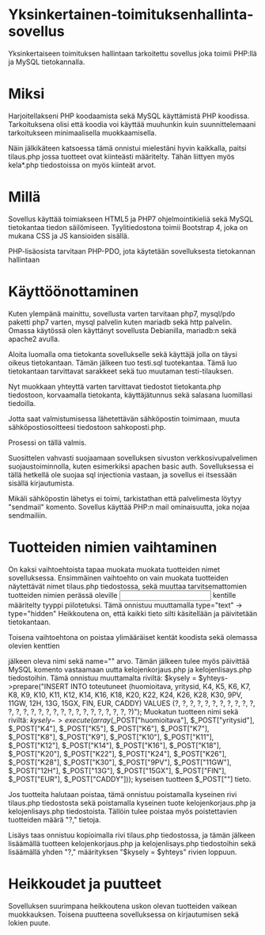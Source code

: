 # Yksinkertainen-toimituksenhallinta-sovellus
Yksinkertaiseen toimituksen hallintaan tarkoitettu sovellus joka toimii PHP:llä ja MySQL tietokannalla.

# Miksi
Harjoitellakseni PHP koodaamista sekä MySQL käyttämistä PHP koodissa.
Tarkoituksena olisi että koodia voi käyttää muuhunkin kuin suunnittelemaani tarkoitukseen minimaalisella muokkaamisella.

Näin jälkikäteen katsoessa tämä onnistui mielestäni hyvin kaikkalla, paitsi tilaus.php jossa tuotteet ovat kiinteästi määritelty. Tähän liittyen myös kela*.php tiedostoissa on myös kiinteät arvot.

# Millä
Sovellus käyttää toimiakseen HTML5 ja PHP7 ohjelmointikieliä sekä MySQL tietokantaa tiedon säilömiseen.
Tyylitiedostona toimii Bootstrap 4, joka on mukana CSS ja JS kansioiden sisällä.

PHP-lisäosista tarvitaan PHP-PDO, jota käytetään sovelluksesta tietokannan hallintaan

# Käyttöönottaminen
Kuten ylempänä mainittu, sovellusta varten tarvitaan php7, mysql/pdo paketti php7 varten, mysql palvelin kuten mariadb sekä http palvelin.
Omassa käytössä olen käyttänyt sovellusta Debianilla, mariadb:n sekä apache2 avulla.

Aloita luomalla oma tietokanta sovellukselle sekä käyttäjä jolla on täysi oikeus tietokantaan.
Tämän jälkeen tuo testi.sql tuotekantaa. Tämä luo tietokantaan tarvittavat sarakkeet sekä tuo muutaman testi-tilauksen.

Nyt muokkaan yhteyttä varten tarvittavat tiedostot tietokanta.php tiedostoon, korvaamalla tietokanta, käyttäjätunnus sekä salasana luomillasi tiedoilla.

Jotta saat valmistumisessa lähetettävän sähköpostin toimimaan, muuta sähköpostiosoitteesi tiedostoon sahkoposti.php.

Prosessi on tällä valmis.

Suosittelen vahvasti suojaamaan sovelluksen sivuston verkkosivupalvelimen suojaustoiminnolla, kuten esimerkiksi apachen basic auth.
Sovelluksessa ei tällä hetkellä ole suojaa sql injectionia vastaan, ja sovellus ei itsessään sisällä kirjautumista.

Mikäli sähköpostin lähetys ei toimi, tarkistathan että palvelimesta löytyy "sendmail" komento. Sovellus käyttää PHP:n mail ominaisuutta, joka nojaa sendmailiin.

# Tuotteiden nimien vaihtaminen

On kaksi vaihtoehtoista tapaa muokata muokata tuotteiden nimet sovelluksessa.
Ensimmäinen vaihtoehto on vain muokata tuotteiden näytettävät nimet tilaus.php tiedostossa, sekä muuttaa tarvitsemattomien tuotteiden nimien perässä oleville <input> kentille määritelty tyyppi piilotetuksi. Tämä onnistuu muuttamalla type="text" -> type="hidden"
Heikkoutena on, että kaikki tieto silti käsitellään ja päivitetään tietokantaan.

Toisena vaihtoehtona on poistaa ylimääräiset kentät koodista sekä olemassa olevien kenttien <p> jälkeen oleva nimi sekä name="" arvo. Tämän jälkeen tulee myös päivittää MySQL komento vastaamaan uutta kelojenkorjaus.php ja kelojenlisays.php tiedostoihin.
Tämä onnistuu muuttamalta riviltä:
$kysely = $yhteys->prepare("INSERT INTO toteutuneet (huomioitava, yritysid, K4, K5, K6, K7, K8, K9, K10, K11, K12, K14, K16, K18, K20, K22, K24, K26, K28, K30, 9PV, 11GW, 12H, 13G, 15GX, FIN, EUR, CADDY) VALUES (?, ?, ?, ?, ?, ?, ?, ?, ?, ?, ?, ?, ?, ?, ?, ?, ?, ?, ?, ?, ?, ?, ?, ?, ?, ?, ?, ?)");
Muokatun tuotteen nimi sekä riviltä:
$kysely->execute(array($_POST["huomioitava"], $_POST["yritysid"], $_POST["K4"], $_POST["K5"], $_POST["K6"], $_POST["K7"], $_POST["K8"], $_POST["K9"], $_POST["K10"], $_POST["K11"], $_POST["K12"], $_POST["K14"], $_POST["K16"], $_POST["K18"], $_POST["K20"], $_POST["K22"], $_POST["K24"], $_POST["K26"], $_POST["K28"], $_POST["K30"], $_POST["9PV"], $_POST["11GW"], $_POST["12H"], $_POST["13G"], $_POST["15GX"], $_POST["FIN"], $_POST["EUR"], $_POST["CADDY"]));
kyseisen tuotteen $_POST[""] tieto.

Jos tuotteita halutaan poistaa, tämä onnistuu poistamalla kyseinen rivi tilaus.php tiedostosta sekä poistamalla kyseinen tuote kelojenkorjaus.php ja kelojenlisays.php tiedostoista. Tällöin tulee poistaa myös poistettavien tuotteiden määrä "?," tietoja.

Lisäys taas onnistuu kopioimalla rivi tilaus.php tiedostossa, ja tämän jälkeen lisäämällä tuotteen kelojenkorjaus.php ja kelojenlisays.php tiedostoihin sekä lisäämällä yhden "?," määrityksen "$kysely = $yhteys" rivien loppuun.

# Heikkoudet ja puutteet

Sovelluksen suurimpana heikkoutena uskon olevan tuotteiden vaikean muokkauksen.
Toisena puutteena sovelluksessa on kirjautumisen sekä lokien puute.
